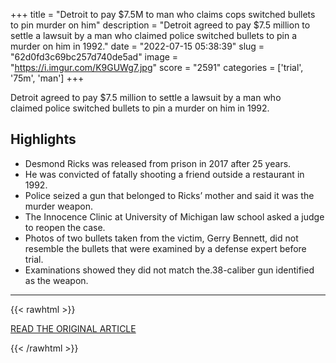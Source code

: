 +++
title = "Detroit to pay $7.5M to man who claims cops switched bullets to pin murder on him"
description = "Detroit agreed to pay $7.5 million to settle a lawsuit by a man who claimed police switched bullets to pin a murder on him in 1992."
date = "2022-07-15 05:38:39"
slug = "62d0fd3c69bc257d740de5ad"
image = "https://i.imgur.com/K9GUWg7.jpg"
score = "2591"
categories = ['trial', '75m', 'man']
+++

Detroit agreed to pay $7.5 million to settle a lawsuit by a man who claimed police switched bullets to pin a murder on him in 1992.

## Highlights

- Desmond Ricks was released from prison in 2017 after 25 years.
- He was convicted of fatally shooting a friend outside a restaurant in 1992.
- Police seized a gun that belonged to Ricks’ mother and said it was the murder weapon.
- The Innocence Clinic at University of Michigan law school asked a judge to reopen the case.
- Photos of two bullets taken from the victim, Gerry Bennett, did not resemble the bullets that were examined by a defense expert before trial.
- Examinations showed they did not match the.38-caliber gun identified as the weapon.

---

{{< rawhtml >}}
  <p class="article-category">
    <a target="_blank" href="https://www.nbcnews.com/news/us-news/detroit-pay-75m-man-claims-cops-switched-bullets-pin-murder-rcna38249">READ THE ORIGINAL ARTICLE</a>
  </p>
{{< /rawhtml >}}
